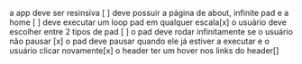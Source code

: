 a app deve ser resinsiva [ ]
deve possuir a página de about, infinite pad e a home [ ]
deve executar um loop pad em qualquer escala[x]
o usuário deve escolher entre 2 tipos de pad [ ]
o pad deve rodar infinitamente se o usuário não pausar [x]
o pad deve pausar quando ele já estiver a executar e o usuário clicar novamente[x]
o header ter um  hover nos links do header[]